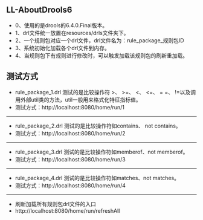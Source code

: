 ## LL-AboutDrools6

- 0、使用的是drools的6.4.0.Final版本。
- 1、drl文件统一放置在resources/drls文件夹下。
- 2、一个规则包对应一个drl文件，drl文件名为：rule_package_规则包ID
- 3、系统初始化加载各个drl文件到内存。
- 4、当规则包下有规则进行修改时，可以触发加载该规则包的刷新重加载。

## 测试方式
- rule_package_1.drl 测试的是比较操作符 >、 >=、 <、 <=、 = =、 !=以及调用外部util类的方法，util一般用来格式化特征指标值。
- 测试方式：http://localhost:8080/home/run/1
- -----------------------------------------------------------------------
- rule_package_2.drl 测试的是比较操作符如contains、 not contains。
- 测试方式：http://localhost:8080/home/run/2
- -----------------------------------------------------------------------
- rule_package_3.drl 测试的是比较操作符如memberof、not memberof。
- 测试方式：http://localhost:8080/home/run/3
- -----------------------------------------------------------------------
- rule_package_4.drl 测试的是比较操作符如matches、not matches。
- 测试方式：http://localhost:8080/home/run/4
- -----------------------------------------------------------------------
- 刷新加载所有规则包drl文件的入口
- http://localhost:8080/home/run/refreshAll